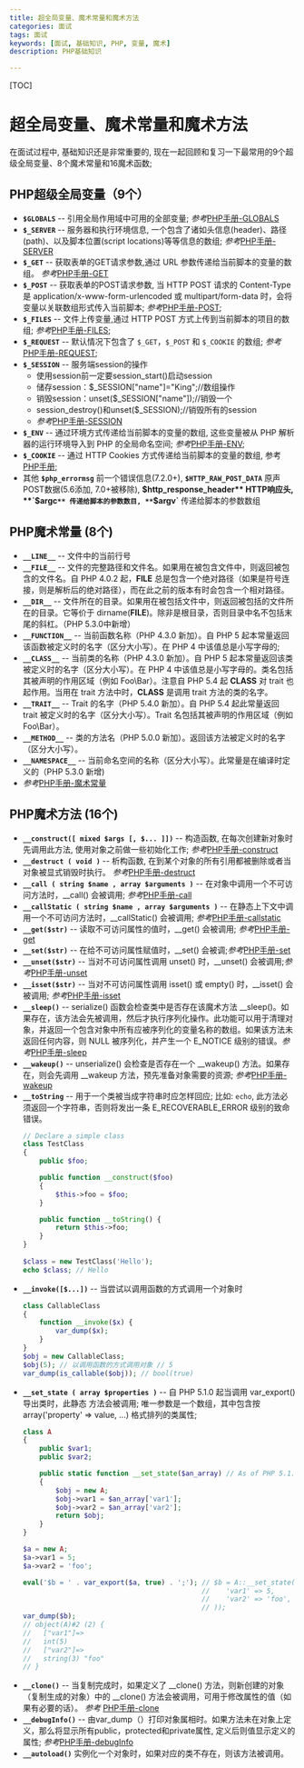 ```yaml
---
title: 超全局变量、魔术常量和魔术方法
categories: 面试 
tags: 面试
keywords: [面试, 基础知识, PHP, 变量, 魔术]
description: PHP基础知识

---
```


<!--more-->

[TOC]

# 超全局变量、魔术常量和魔术方法
  在面试过程中, 基础知识还是非常重要的, 现在一起回顾和复习一下最常用的9个超级全局变量、8个魔术常量和16魔术函数; 

## PHP超级全局变量（9个）
  * **`$GLOBALS`** -- 引用全局作用域中可用的全部变量; _参考_[PHP手册-GLOBALS](http://php.net/manual/zh/reserved.variables.globals.php)
  * **`$_SERVER`** -- 服务器和执行环境信息, 一个包含了诸如头信息(header)、路径(path)、以及脚本位置(script locations)等等信息的数组; _参考_[PHP手册-SERVER](http://php.net/manual/zh/reserved.variables.server.php)
  * **`$_GET`** -- 获取表单的GET请求参数,通过 URL 参数传递给当前脚本的变量的数组。 _参考_[PHP手册-GET](http://php.net/manual/zh/reserved.variables.get.php)
  * **`$_POST`** -- 获取表单的POST请求参数, 当 HTTP POST 请求的 Content-Type 是 application/x-www-form-urlencoded 或 multipart/form-data 时，会将变量以关联数组形式传入当前脚本; _参考_[PHP手册-POST](http://php.net/manual/zh/reserved.variables.post.php);
  * **`$_FILES`** -- 文件上传变量,通过 HTTP POST 方式上传到当前脚本的项目的数组; _参考_[PHP手册-FILES](http://php.net/manual/zh/reserved.variables.files.php);
  * **`$_REQUEST`** -- 默认情况下包含了 `$_GET`，`$_POST` 和 `$_COOKIE` 的数组; _参考_[PHP手册-REQUEST](http://php.net/manual/zh/reserved.variables.request.php);
  * **`$_SESSION`** -- 服务端session的操作
    * 使用session前一定要session_start()启动session
    * 储存session：$_SESSION["name"]="King";//数组操作
    * 销毁session：unset($_SESSION["name"]);//销毁一个
    * session_destroy()和unset($_SESSION);//销毁所有的session
    * _参考_[PHP手册-SESSION](http://php.net/manual/zh/reserved.variables.session.php)
  * **`$_ENV`** -- 通过环境方式传递给当前脚本的变量的数组, 这些变量被从 PHP 解析器的运行环境导入到 PHP 的全局命名空间; _参考_[PHP手册-ENV](http://php.net/manual/zh/reserved.variables.environment.php);
  * **`$_COOKIE`** -- 通过 HTTP Cookies 方式传递给当前脚本的变量的数组, 参考[PHP手册](http://php.net/manual/zh/reserved.variables.cookies.php);
  * 其他 **`$php_errormsg`** 前一个错误信息(7.2.0+), **`$HTTP_RAW_POST_DATA`** 原声POST数据(5.6添加, 7.0+被移除), **$http_response_header** HTTP响应头, **`$argc`** 传递给脚本的参数数目, **`$argv`** 传递给脚本的参数数组

  
## PHP魔术常量 (8个)
  * **`__LINE__`** -- 文件中的当前行号
  * **`__FILE__`** -- 文件的完整路径和文件名。如果用在被包含文件中，则返回被包含的文件名。自 PHP 4.0.2 起，__FILE__ 总是包含一个绝对路径（如果是符号连接，则是解析后的绝对路径），而在此之前的版本有时会包含一个相对路径。
  * **`__DIR__`** -- 文件所在的目录。如果用在被包括文件中，则返回被包括的文件所在的目录。它等价于 dirname(__FILE__)。除非是根目录，否则目录中名不包括末尾的斜杠。（PHP 5.3.0中新增）
  * **`__FUNCTION__`** -- 当前函数名称（PHP 4.3.0 新加）。自 PHP 5 起本常量返回该函数被定义时的名字（区分大小写）。在 PHP 4 中该值总是小写字母的;
  * **`__CLASS__`** -- 当前类的名称（PHP 4.3.0 新加）。自 PHP 5 起本常量返回该类被定义时的名字（区分大小写）。在 PHP 4 中该值总是小写字母的。类名包括其被声明的作用区域（例如 Foo\Bar）。注意自 PHP 5.4 起 __CLASS__ 对 trait 也起作用。当用在 trait 方法中时，__CLASS__ 是调用 trait 方法的类的名字。
  * **`__TRAIT__`** -- Trait 的名字（PHP 5.4.0 新加）。自 PHP 5.4 起此常量返回 trait 被定义时的名字（区分大小写）。Trait 名包括其被声明的作用区域（例如 Foo\Bar）。
  * **`__METHOD__`** -- 类的方法名（PHP 5.0.0 新加）。返回该方法被定义时的名字（区分大小写）。
  * **`__NAMESPACE__`** -- 当前命名空间的名称（区分大小写）。此常量是在编译时定义的（PHP 5.3.0 新增)
  * _参考_[PHP手册-魔术常量](http://www.php.net/manual/zh/language.constants.predefined.php)


## PHP魔术方法 (16个)
  * **`__construct([ mixed $args [, $... ]])`** -- 构造函数, 在每次创建新对象时先调用此方法, 使用对象之前做一些初始化工作; _参考_[PHP手册-construct](https://secure.php.net/manual/zh/language.oop5.decon.php#object.construct)
  * **`__destruct ( void )`** -- 析构函数, 在到某个对象的所有引用都被删除或者当对象被显式销毁时执行。 _参考_[PHP手册-destruct](https://secure.php.net/manual/zh/language.oop5.decon.php#object.destruct)
  * **`__call ( string $name , array $arguments )`** -- 在对象中调用一个不可访问方法时，__call() 会被调用; _参考_[PHP手册-call](https://secure.php.net/manual/zh/language.oop5.overloading.php#object.call)
  * **`__callStatic ( string $name , array $arguments )`** -- 在静态上下文中调用一个不可访问方法时，__callStatic() 会被调用; _参考_[PHP手册-callstatic](https://secure.php.net/manual/zh/language.oop5.overloading.php#object.callstatic)
  * **`__get($str)`** -- 读取不可访问属性的值时，__get() 会被调用; _参考_[PHP手册-get](https://secure.php.net/manual/zh/language.oop5.overloading.php#object.get)
  * **`__set($str)`** -- 在给不可访问属性赋值时，__set() 会被调;_参考_[PHP手册-set](https://secure.php.net/manual/zh/language.oop5.overloading.php#object.set)
  * **`__unset($str)`** -- 当对不可访问属性调用 unset() 时，__unset() 会被调用;_参考_[PHP手册-unset](https://secure.php.net/manual/zh/language.oop5.overloading.php#object.unset)
  * **`__isset($str)`** -- 当对不可访问属性调用 isset() 或 empty() 时，__isset() 会被调用; _参考_[PHP手册-isset](https://secure.php.net/manual/zh/language.oop5.overloading.php#object.isset)
  * **`__sleep()`** -- serialize() 函数会检查类中是否存在该魔术方法 __sleep()。如果存在，该方法会先被调用，然后才执行序列化操作。此功能可以用于清理对象，并返回一个包含对象中所有应被序列化的变量名称的数组。如果该方法未返回任何内容，则 NULL 被序列化，并产生一个 E_NOTICE 级别的错误。_参考_[PHP手册-sleep](https://secure.php.net/manual/zh/language.oop5.magic.php#object.sleep)
  * **`__wakeup()`** -- unserialize() 会检查是否存在一个 __wakeup() 方法。如果存在，则会先调用 __wakeup 方法，预先准备对象需要的资源; _参考_[PHP手册-wakeup](https://secure.php.net/manual/zh/language.oop5.magic.php#object.wakeup)
  * **`__toString`** -- 用于一个类被当成字符串时应怎样回应; 比如: `echo`, 此方法必须返回一个字符串，否则将发出一条 E_RECOVERABLE_ERROR 级别的致命错误。
    ```php
    // Declare a simple class
    class TestClass
    {
        public $foo;
    
        public function __construct($foo) 
        {
            $this->foo = $foo;
        }
    
        public function __toString() {
            return $this->foo;
        }
    }
  
    $class = new TestClass('Hello');
    echo $class; // Hello
    ```
  * **`__invoke([$...])`** -- 当尝试以调用函数的方式调用一个对象时
    ```php
    class CallableClass 
    {
        function __invoke($x) {
            var_dump($x);
        }
    }
    $obj = new CallableClass;
    $obj(5); // 以调用函数的方式调用对象 // 5
    var_dump(is_callable($obj)); // bool(true)
    ```
  * **`__set_state ( array $properties )`** -- 自 PHP 5.1.0 起当调用 var_export() 导出类时，此静态 方法会被调用; 唯一参数是一个数组，其中包含按 array('property' => value, ...) 格式排列的类属性;
    ```php
    class A
    {
        public $var1;
        public $var2;
    
        public static function __set_state($an_array) // As of PHP 5.1.0
        {
            $obj = new A;
            $obj->var1 = $an_array['var1'];
            $obj->var2 = $an_array['var2'];
            return $obj;
        }
    }
    
    $a = new A;
    $a->var1 = 5;
    $a->var2 = 'foo';
    
    eval('$b = ' . var_export($a, true) . ';'); // $b = A::__set_state(array(
                                                //    'var1' => 5,
                                                //    'var2' => 'foo',
                                                // ));
    var_dump($b);
    // object(A)#2 (2) {
    //   ["var1"]=>
    //   int(5)
    //   ["var2"]=>
    //   string(3) "foo"
    // }
    ```
  * **`__clone()`** -- 当复制完成时，如果定义了 __clone() 方法，则新创建的对象（复制生成的对象）中的 __clone() 方法会被调用，可用于修改属性的值（如果有必要的话）。 _参考_ [PHP手册-clone](https://secure.php.net/manual/zh/language.oop5.cloning.php#object.clone)
  * **`__debugInfo()`** -- 由var_dump（）打印对象属相时。如果方法未在对象上定义，那么将显示所有public，protected和private属性, 定义后则值显示定义的属性; _参考_[PHP手册-debugInfo](https://secure.php.net/manual/zh/language.oop5.magic.php#object.debuginfo)
  * **`__autoload()`** 实例化一个对象时，如果对应的类不存在，则该方法被调用。



